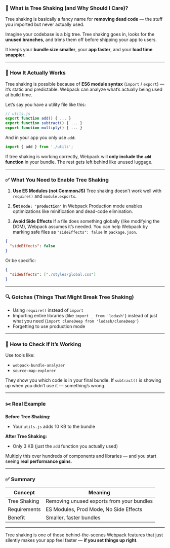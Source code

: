 
### 🧹 What is Tree Shaking (and Why Should I Care)?

Tree shaking is basically a fancy name for **removing dead code** — the stuff you imported but never actually used.

Imagine your codebase is a big tree.
Tree shaking goes in, looks for the **unused branches**, and trims them off before shipping your app to users.

It keeps your **bundle size smaller**, your **app faster**, and your **load time snappier**.

---

### 🧠 How It Actually Works

Tree shaking is possible because of **ES6 module syntax** (`import` / `export`) — it’s static and predictable.
Webpack can analyze what’s actually being used at build time.

Let’s say you have a utility file like this:

```js
// utils.js
export function add() { ... }
export function subtract() { ... }
export function multiply() { ... }
```

And in your app you only use `add`:

```js
import { add } from './utils';
```

If tree shaking is working correctly, Webpack will **only include the `add` function** in your bundle. The rest gets left behind like unused luggage.

---

### ✅ What You Need to Enable Tree Shaking

1. **Use ES Modules (not CommonJS)**
   Tree shaking doesn't work well with `require()` and `module.exports`.

2. **Set `mode: 'production'`** in Webpack
   Production mode enables optimizations like minification and dead-code elimination.

3. **Avoid Side Effects**
   If a file does something globally (like modifying the DOM), Webpack assumes it’s needed.
   You can help Webpack by marking safe files as `"sideEffects": false` in `package.json`.

```json
{
  "sideEffects": false
}
```

Or be specific:

```json
{
  "sideEffects": ["./styles/global.css"]
}
```

---

### 🔍 Gotchas (Things That Might Break Tree Shaking)

* Using `require()` instead of `import`
* Importing entire libraries (like `import _ from 'lodash'`) instead of just what you need (`import cloneDeep from 'lodash/cloneDeep'`)
* Forgetting to use production mode

---

### 🧪 How to Check If It’s Working

Use tools like:

* `webpack-bundle-analyzer`
* `source-map-explorer`

They show you which code is in your final bundle. If `subtract()` is showing up when you didn’t use it — something’s wrong.

---

### ✂️ Real Example

**Before Tree Shaking:**

* Your `utils.js` adds 10 KB to the bundle

**After Tree Shaking:**

* Only 3 KB (just the `add` function you actually used)

Multiply this over hundreds of components and libraries — and you start seeing **real performance gains**.

---

### ✅ Summary

| Concept      | Meaning                                   |
| ------------ | ----------------------------------------- |
| Tree Shaking | Removing unused exports from your bundles |
| Requirements | ES Modules, Prod Mode, No Side Effects    |
| Benefit      | Smaller, faster bundles                   |

---

Tree shaking is one of those behind-the-scenes Webpack features that just silently makes your app feel faster — **if you set things up right**.
